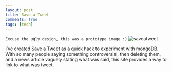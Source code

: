 ```yaml
---
layout: post
title: Save a Tweet
comments: True
tags: [tech]
---
```

<code>Excuse the ugly design, this was a prototype image :)</code>
![saveatweet](/assets/saveatweet.png)

I’ve created Save a Tweet as a quick hack to experiment with mongoDB. With so many people saying something controversial, then deleting them, and a news article vaguely stating what was said, this site provides a way to link to what was tweet.